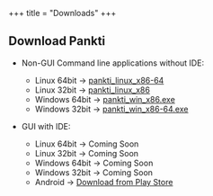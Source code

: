 +++
title = "Downloads"
+++

## Download Pankti

* Non-GUI Command line applications without IDE:
    * Linux 64bit -> [pankti_linux_x86-64](https://github.com/bauripalash/pankti/releases/download/v0.1.2/pankti_linux_x86-64)
    * Linux 32bit -> [pankti_linux_x86](https://github.com/bauripalash/pankti/releases/download/v0.1.2/pankti_linux_x86)
    * Windows 64bit -> [pankti_win_x86.exe](https://github.com/bauripalash/pankti/releases/download/v0.1.2/pankti_win_x86-64.exe)
    * Windows 32bit -> [pankti_win_x86-64.exe](https://github.com/bauripalash/pankti/releases/download/v0.1.2/pankti_win_x86.exe)

* GUI with IDE:
    * Linux 64bit -> Coming Soon
    * Linux 32bit -> Coming Soon
    * Windows 64bit -> Coming Soon
    * Windows 32bit -> Coming Soon
    * Android -> [Download from Play Store](https://play.google.com/store/apps/details?id=in.palashbauri.panktimob)
